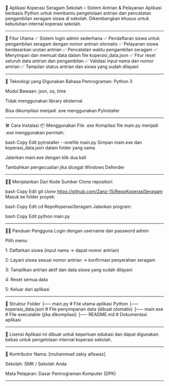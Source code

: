 💼 Aplikasi Koperasi Seragam Sekolah – Sistem Antrian & Pelayanan
Aplikasi berbasis Python untuk membantu pengelolaan antrian dan pencatatan pengambilan seragam siswa di sekolah. Dikembangkan khusus untuk kebutuhan internal koperasi sekolah.

---------------------------------------------------------------------------------------------------------------------------------------------------------------------------------------------------

📌 Fitur Utama
✅ Sistem login admin sederhana
✅ Pendaftaran siswa untuk pengambilan seragam dengan nomor antrian otomatis
✅ Pelayanan siswa berdasarkan urutan antrian
✅ Pencatatan waktu pengambilan seragam
✅ Menyimpan dan memuat data dalam file koperasi_data.json
✅ Fitur reset seluruh data antrian dan pengambilan
✅ Validasi input nama dan nomor antrian
✅ Tampilan status antrian dan siswa yang sudah dilayani

---------------------------------------------------------------------------------------------------------------------------------------------------------------------------------------------------

🧰 Teknologi yang Digunakan
Bahasa Pemrograman: Python 3

Modul Bawaan: json, os, time

Tidak menggunakan library eksternal

Bisa dikompilasi menjadi .exe menggunakan PyInstaller

---------------------------------------------------------------------------------------------------------------------------------------------------------------------------------------------------

🛠️ Cara Instalasi
📦 Menggunakan File .exe
Kompilasi file main.py menjadi .exe menggunakan perintah:

bash
Copy
Edit
pyinstaller --onefile main.py
Simpan main.exe dan koperasi_data.json dalam folder yang sama

Jalankan main.exe dengan klik dua kali

Tambahkan pengecualian jika dicegat Windows Defender

---------------------------------------------------------------------------------------------------------------------------------------------------------------------------------------------------

🧑‍💻 Menjalankan Dari Kode Sumber
Clone repositori:

bash
Copy
Edit
git clone https://github.com/Zanz-15/RepoKoperasiSeragam
Masuk ke folder proyek:

bash
Copy
Edit
cd RepoKoperasiSeragam
Jalankan program:

bash
Copy
Edit
python main.py

---------------------------------------------------------------------------------------------------------------------------------------------------------------------------------------------------

👨‍🏫 Panduan Pengguna
Login dengan username dan password admin

Pilih menu:

1: Daftarkan siswa (input nama → dapat nomor antrian)

2: Layani siswa sesuai nomor antrian → konfirmasi penyerahan seragam

3: Tampilkan antrian aktif dan data siswa yang sudah dilayani

4: Reset semua data

5: Keluar dari aplikasi

---------------------------------------------------------------------------------------------------------------------------------------------------------------------------------------------------

📁 Struktur Folder
├── main.py              # File utama aplikasi Python
├── koperasi_data.json   # File penyimpanan data (dibuat otomatis)
├── main.exe             # File executable (jika dikompilasi)
├── README.md            # Dokumentasi aplikasi


--------------------------------------------------------------------------------------------------------------------------------------------------------------------------------------------------

📝 Lisensi
Aplikasi ini dibuat untuk keperluan edukasi dan dapat digunakan bebas untuk pengelolaan internal koperasi sekolah.

---------------------------------------------------------------------------------------------------------------------------------------------------------------------------------------------------

🙌 Kontributor
Nama: [muhammad zakiy alfawaz]

Sekolah: SMK / Sekolah Anda

Mata Pelajaran: Dasar Pemrograman Komputer (DPK)

--------------------------------------------------------------------------------------------------------------------------------------------------------------------------------------------------

